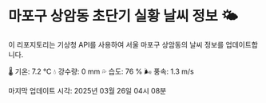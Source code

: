
# 마포구 상암동 초단기 실황 날씨 정보 🌤️

이 리포지토리는 기상청 API를 사용하여 서울 마포구 상암동의 날씨 정보를 업데이트합니다. 

🌡️ 기온: 7.2 ℃
💧 강수량: 0 mm
💦 습도: 76 %
🌬️ 풍속: 1.3 m/s

마지막 업데이트 시각: 2025년 03월 26일 04시 08분    
